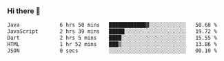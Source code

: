 ### Hi there 👋

<!--START_SECTION:waka-->

```txt
Java             6 hrs 50 mins   ████████████▓░░░░░░░░░░░░   50.68 %
JavaScript       2 hrs 39 mins   █████░░░░░░░░░░░░░░░░░░░░   19.72 %
Dart             2 hrs 5 mins    ████░░░░░░░░░░░░░░░░░░░░░   15.55 %
HTML             1 hr 52 mins    ███▒░░░░░░░░░░░░░░░░░░░░░   13.86 %
JSON             0 secs          ░░░░░░░░░░░░░░░░░░░░░░░░░   00.10 %
```

<!--END_SECTION:waka-->


<!--
**AnkelMauCastillo/AnkelMauCastillo** is a ✨ _special_ ✨ repository because its `README.md` (this file) appears on your GitHub profile.

Here are some ideas to get you started:

- 🔭 I’m currently working on ...
- 🌱 I’m currently learning ...
- 👯 I’m looking to collaborate on ...
- 🤔 I’m looking for help with ...
- 💬 Ask me about ...
- 📫 How to reach me: ...
- 😄 Pronouns: ...
- ⚡ Fun fact: ...
-->

